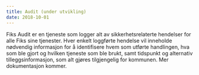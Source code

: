 ```yaml
---
title: Audit (under utvikling)
date: 2018-10-01 
---
```


Fiks Audit er en tjeneste som logger alt av sikkerhetsrelaterte hendelser for alle Fiks sine tjenester. Hver enkelt loggførte hendelse vil inneholde nødvendig informasjon for å identifisere hvem som utførte handlingen, hva som ble gjort og hvilken tjeneste som ble brukt, samt tidspunkt og alternativ tilleggsinformasjon, som alt gjøres tilgjengelig for kommunen. Mer dokumentasjon kommer.
